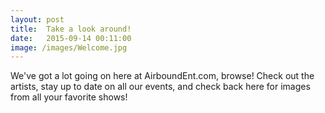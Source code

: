 ```yaml
---
layout: post
title:  Take a look around!
date:   2015-09-14 00:11:00
image: /images/Welcome.jpg
---
```

We've got a lot going on here at AirboundEnt.com, browse! Check out the artists, stay up to date on all our events, and check back here for images from all your favorite shows!